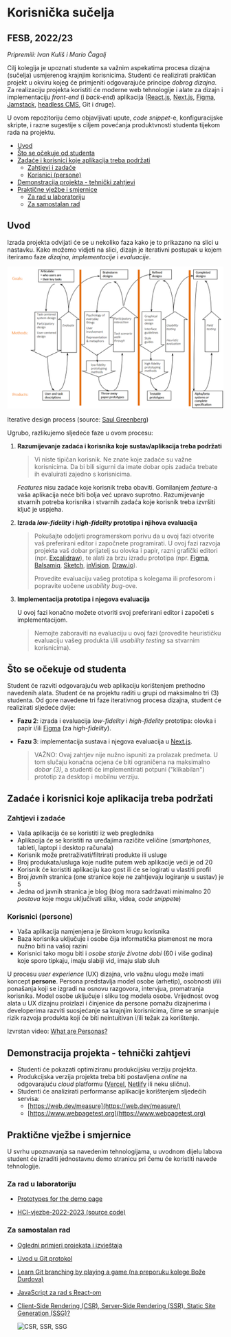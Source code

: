 # Korisnička sučelja <!-- omit in toc -->

## FESB, 2022/23 <!-- omit in toc -->

*Pripremili: Ivan Kuliš i Mario Čagalj*

Cilj kolegija je upoznati studente sa važnim aspekatima procesa dizajna (sučelja) usmjerenog krajnjim korisnicima. Studenti će realizirati praktičan projekt u okviru kojeg će primjeniti odgovarajuće principe *dobrog dizajna*. Za realizaciju projekta koristiti će moderne web tehnologije i alate za dizajn i implementaciju *front-end* (i *back-end*) aplikacija ([React.js](https://reactjs.org/), [Next.js](https://nextjs.org/), [Figma](https://www.figma.com/), [Jamstack](https://jamstack.org/), [headless CMS](https://jamstack.org/headless-cms/), Git i druge).

U ovom repozitoriju ćemo objavljivati upute, *code snippet*-e, konfiguracijske skripte, i razne sugestije s ciljem povećanja produktvnosti studenta tijekom rada na projektu.

- [Uvod](#uvod)
- [Što se očekuje od studenta](#što-se-očekuje-od-studenta)
- [Zadaće i korisnici koje aplikacija treba podržati](#zadaće-i-korisnici-koje-aplikacija-treba-podržati)
  - [Zahtjevi i zadaće](#zahtjevi-i-zadaće)
  - [Korisnici (persone)](#korisnici-persone)
- [Demonstracija projekta - tehnički zahtjevi](#demonstracija-projekta---tehnički-zahtjevi)
- [Praktične vježbe i smjernice](#praktične-vježbe-i-smjernice)
  - [Za rad u laboratoriju](#za-rad-u-laboratoriju)
  - [Za samostalan rad](#za-samostalan-rad)

## Uvod

Izrada projekta odvijati će se u nekoliko faza kako je to prikazano na slici u nastavku. Kako možemo vidjeti na slici, dizajn je iterativni postupak u kojem iteriramo faze *dizajna*, *implementacije* i *evaluacije*.

![interface_design_process.png](Korisnička%20sučelja%20223d65e822a84c4a920abc95ddbf0852/interface_design_process.png)

Iterative design process (source: [Saul Greenberg](http://saul.cpsc.ucalgary.ca/pmwiki.php/HCIResources/HCILectures))

Ugrubo, razlikujemo sljedeće faze u ovom procesu:

1. **Razumijevanje zadaća i korisnika koje sustav/aplikacija treba podržati**

    > Vi niste tipičan korisnik. Ne znate koje zadaće su važne korisnicima. Da bi bili sigurni da imate dobar opis zadaća trebate ih evaluirati zajedno s korisnicima.

    *Features* nisu zadaće koje korisnik treba obaviti. Gomilanjem *feature*-a vaša aplikacija neće biti bolja već upravo suprotno. Razumijevanje stvarnih potreba korisnika i stvarnih zadaća koje korisnik treba izvršiti ključ je uspjeha.

2. **Izrada *low-fidelity* i *high-fidelity* prototipa i njihova evaluacija**
    
    > Pokušajte odoljeti programerskom porivu da u ovoj fazi otvorite vaš preferirani editor i započnete programirati. U ovoj fazi razvoja projekta vaš dobar prijatelj su olovka i papir, razni grafički editori (npr. [Excalidraw](https://excalidraw.com/)), te alati za brzu izradu prototipa (npr. [Figma](https://www.figma.com), [Balsamiq](https://balsamiq.com/wireframes/), [Sketch](https://www.sketch.com/), [inVision](https://www.invisionapp.com/), [Draw.io](https://drawio-app.com/)).
    >
    >
    > Provedite evaluaciju vašeg prototipa s kolegama ili profesorom i popravite uočene *usability bug*-ove.

3. **Implementacija prototipa i njegova evaluacija**

    U ovoj fazi konačno možete otvoriti svoj preferirani editor i započeti s implementacijom.

    > Nemojte zaboraviti na evaluaciju u ovoj fazi (provedite heurističku evaluaciju vašeg produkta i/ili *usability testing* sa stvarnim korisnicima).

## Što se očekuje od studenta

Student će razviti odgovarajuću web aplikaciju korištenjem prethodno navedenih alata. Student će na projektu raditi u grupi od maksimalno tri (3) studenta. Od gore navedene tri faze iterativnog procesa dizajna, student će realizirati sljedeće dvije:

- **Fazu 2**: izrada i evaluacija *low-fidelity* i *high-fidelity* prototipa: olovka i papir i/ili [Figma](https://www.figma.com/) (za *high-fidelity*).
- **Fazu 3**: implementacija sustava i njegova evaluacija u [Next.js](https://nextjs.org/).
  
    > VAŽNO: Ovaj zahtjev nije nužno ispuniti za prolazak predmeta. U tom slučaju konačna ocjena će biti ograničena na maksimalno _dobar (3)_, a studenti će implementirati potpuni ("klikabilan") prototip za desktop i mobilnu verziju.

## Zadaće i korisnici koje aplikacija treba podržati

### Zahtjevi i zadaće

- Vaša aplikacija će se koristiti iz web preglednika
- Aplikacija će se koristiti na uređajima razičite veličine (*smartphones*, tableti, laptopi i desktop računala)
- Korisnik može pretraživati/filtrirati produkte ili usluge
- Broj produkata/usluga koje nudite putem web aplikacije veći je od 20
- Korisnik će koristiti aplikaciju kao gost ili će se logirati u vlastiti profil
- Broj *javnih* stranica (one stranice koje ne zahtjevaju logiranje u sustav) je 5
- Jedna od javnih stranica je blog (blog mora sadržavati minimalno 20 *postova* koje mogu uključivati slike, videa, *code snippet*e)

### Korisnici (persone)

- Vaša aplikacija namjenjena je širokom krugu korisnika
- Baza korisnika uključuje i osobe čija informatička pismenost ne mora nužno biti na vašoj razini
- Korisnici tako mogu biti i *osobe starije životne dobi* (60 i više godina) koje sporo tipkaju, imaju slabiji vid, imaju slab sluh

U procesu _user experience_ (UX) dizajna, vrlo važnu ulogu može imati koncept **persone**. Persona predstavlja model osobe (arhetip), osobnosti i/ili ponašanja koji se izgradi na osnovu razgovora, intervjua, promatranja korisnika. Model osobe uključuje i sliku tog modela osobe. Vrijednost ovog alata u UX dizajnu proizlazi i činjenice da persone pomažu dizajnerima i developerima razviti suosjećanje sa krajnjim korisnicima, čime se smanjuje rizik razvoja produkta koji će biti neintuitivan i/ili težak za korištenje.

Izvrstan video: [What are Personas?](https://youtu.be/XnG4c4gXaQY)

## Demonstracija projekta - tehnički zahtjevi

- Studenti će pokazati optimiziranu produkcijsku verziju projekta.
- Produkcijska verzija projekta treba biti postavljena *online* na odgovarajuću *cloud* platformu ([Vercel](https://vercel.com), [Netlify](https://www.netlify.com/) ili neku sličnu).
- Studenti će analizirati performanse aplikacije korištenjem sljedećih servisa:     
  - [https://web.dev/measure](https://web.dev/measure/)
  - [https://www.webpagetest.org](https://www.webpagetest.org)

## Praktične vježbe i smjernice

U svrhu upoznavanja sa navedenim tehnologijama, u uvodnom dijelu labova student će izraditi jednostavnu demo stranicu pri čemu će koristiti navede tehnologije.

### Za rad u laboratoriju

- [Prototypes for the demo page](Next%20Course%20Application%200bb9599b47564744849af62c6ae58795.md)

- [HCI-vjezbe-2022-2023 (source code)](https://github.com/kula124/HCI-vjezbe-2022-2023.git)

### Za samostalan rad

- [Ogledni primjeri projekata i izvještaja](./past-projects/README.md)

- [Uvod u Git protokol](https://github.com/kula124/HCi_2020_Fresh/blob/master/git-workflow.md)

- [Learn Git branching by playing a game (na preporuku kolege Bože Durdova)](https://learngitbranching.js.org/) 

- [JavaScript za rad s React-om](Korisnička%20sučelja%20223d65e822a84c4a920abc95ddbf0852/JavaScript%20za%20rad%20s%20React-om%209774d5b6dd334e1c8aa3822ce5dd0b1b.md)

- [Client-Side Rendering (CSR), Server-Side Rendering (SSR), Static Site Generation (SSG)?](https://prateeksurana.me/blog/future-of-rendering-in-react/)
  
  ![CSR, SSR, SSG](Korisnička%20sučelja%20223d65e822a84c4a920abc95ddbf0852/CSR_SSR_SSG.png)